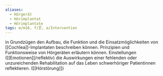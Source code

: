 ```yaml
---
aliases:
  - Hörgerät
  - Hörimplantat
  - Hörimplantate
tags: m/m16, f/👂, a/Intervention
---
```

in Grundzügen den Aufbau, die Funktion und die Einsatzmöglichkeiten von [[Cochlea]]-Implantaten beschreiben können.
Prinzipien und Funktionsweise von Hörgeräten erläutern können.
Einstellungen ([[Emotionen]]/reflektiv)
die Auswirkungen einer fehlenden oder unzureichenden Rehabilitation auf das Leben schwerhöriger Patientinnen reflektieren. ([[Hörstörung]])

